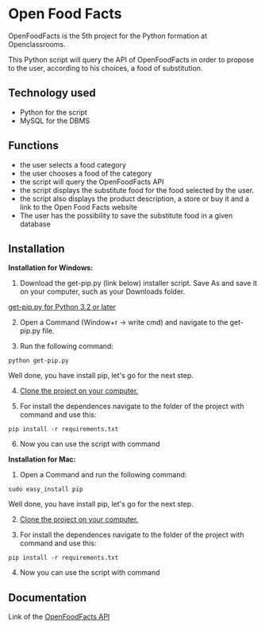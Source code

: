 # Open Food Facts #

OpenFoodFacts is the 5th project for the Python formation at Openclassrooms.

This Python script will query the API of OpenFoodFacts in order to propose to the user, according to his choices, a food of substitution.

## Technology used ##

* Python for the script
* MySQL for the DBMS

## Functions ##

* the user selects a food category
* the user chooses a food of the category
* the script will query the OpenFoodFacts API
* the script displays the substitute food for the food selected by the user.
* the script also displays the product description, a store or buy it and a link to the Open Food Facts website
* The user has the possibility to save the substitute food in a given database

## Installation ##

**Installation for Windows:**

1. Download the get-pip.py (link below) installer script. Save As and save it on your computer, such as your Downloads folder.

[get-pip.py for Python 3.2 or later](
https://bootstrap.pypa.io/3.2/get-pip.py)

2. Open a Command (Window+r -> write cmd) and navigate to the get-pip.py file.

3. Run the following command:

`python get-pip.py`

Well done, you have install pip, let's go for the next step.

4. [Clone the project on your computer.](https://help.github.com/en/articles/cloning-a-repository)

5. For install the dependences navigate to the folder of the project with command and use this:

`pip install -r requirements.txt`

6. Now you can use the script with command

**Installation for Mac:**

1. Open a Command and run the following command:

`sudo easy_install pip`

Well done, you have install pip, let's go for the next step.

2. [Clone the project on your computer.](https://help.github.com/en/articles/cloning-a-repository)

3. For install the dependences navigate to the folder of the project with command and use this:

`pip install -r requirements.txt`

4. Now you can use the script with command

## Documentation ##

Link of the
[OpenFoodFacts API](https://en.wiki.openfoodfacts.org/API)
